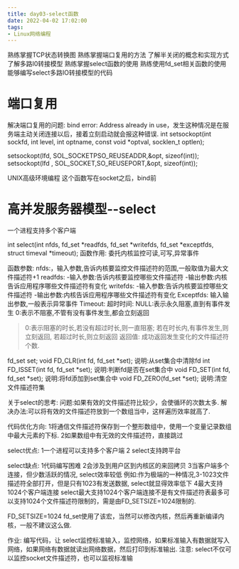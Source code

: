 ```yaml
---
title: day03-select函数
date: 2022-04-02 17:02:00
tags:
- Linux网络编程
---
```



熟练掌握TCP状态转换图
熟练掌握端口复用的方法
了解半关闭的概念和实现方式
了解多路I0转接模型
熟练掌握select函数的使用
熟练使用fd_set相关函数的使用
能够编写select多路IO转接模型的代码



# 端口复用
解决端口复用的问题: bind error: Address already in use，发生这种情况是在服务端主动关闭连接以后，接着立刻启动就会报这种错误.
 int setsockopt(int sockfd, int level, int optname,
                      const void *optval, socklen_t optlen);

setsockopt(lfd, SOL_SOCKETPSO_REUSEADDR,&opt, sizeof(int));
setsockopt(lfd , SOL_SOCKET,SO_REUSEPORT,&opt, sizeof(int));

UNIX高级环境编程
这个函数写在socket之后，bind前













# 高并发服务器模型--select

一个进程支持多个客户端

 int select(int nfds, fd_set *readfds, fd_set *writefds,
                  fd_set *exceptfds, struct timeval *timeout);
函数作用:
委托内核监控可读,可写,异常事件

函数参数:
nfds:，输入参数,告诉内核要监控文件描述符的范围,一般取值为最大文件描述符+1
readfds:
-输入参数:告诉内核要监控哪些文件描述符
-输出参数:内核告诉应用程序哪些文件描述符有变化
writefds:
-输入参数:告诉内核要监控哪些文件描述符
-输出参数:内核告诉应用程序哪些文件描述符有变化
Exceptfds:
输入输出参数,一般表示异常事件
Timeout:
超时时间:
NULL:表示永久阻塞,直到有事件发生
0:表示不阻塞,不管有没有事件发生,都会立刻返回
>0:表示阻塞的时长,若没有超过时长,则一直阻塞;
若在时长内,有事件发生,则立刻返回,
若超过时长,则立刻返回
返回值:
成功返回发生变化的文件描述符个数.




fd_set set;
void FD_CLR(int fd, fd_set *set);
说明:从set集合中清除fd
int FD_ISSET(int fd, fd_set *set);
说明:判断fd是否在set集合中
void FD_SET(int fd, fd_set *set);
说明:将fd添加到set集合中
void FD_ZERO(fd_set *set);
说明:清空文件描述符集



关于select的思考:
问题:如果有效的文件描述符比较少，会使循环的次数太多.
解决办法:可以将有效的文件描述符放到一个数组当中，这样遍历效率就高了.


代码优化方向:
1将通信文件描述符保存到一个整形数组中，使用一个变量记录数组中最大元素的下标.
2如果数组中有无效的文件描述符，直接跳过



select优点:
1一个进程可以支持多个客户端
2 select支持跨平台

select缺点:
1代码编写困难
2会涉及到用户区到内核区的来回拷贝
3当客户端多个连接，但少数活跃的情况, select效率较低
例如:作为极端的一种情况,3-1023文件描述符全部打开，但是只有1023有发送数据, select就显得效率低下
4最大支持1024个客户端连接
select最大支持1024个客户端连接不是有文件描述符表最多可以支持1024个文件描述符限制的，需是由FD_SETSIZE=1024限制的.

FD_SETSIZE=1024 fd_set使用了该宏，当然可以修改内核，然后再重新编译内核，一般不建议这么做.

作业:
编写代码，让 select监控标准输入，监控网络，如果标准输入有数据就写入网络，如果网络有数据就读出网络数据，然后打印到标准输出.
注意: select不仅可以监控socket文件描述符，也可以监视标准输
























































































































































































